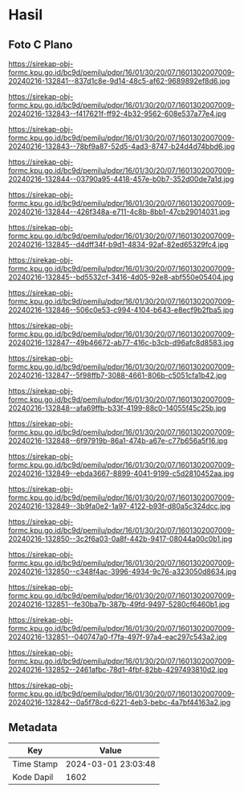 # Hasil

## Foto C Plano

https://sirekap-obj-formc.kpu.go.id/bc9d/pemilu/pdpr/16/01/30/20/07/1601302007009-20240216-132841--837d1c8e-9d14-48c5-af62-9689892ef8d6.jpg

https://sirekap-obj-formc.kpu.go.id/bc9d/pemilu/pdpr/16/01/30/20/07/1601302007009-20240216-132843--f417621f-ff92-4b32-9562-608e537a77e4.jpg

https://sirekap-obj-formc.kpu.go.id/bc9d/pemilu/pdpr/16/01/30/20/07/1601302007009-20240216-132843--78bf9a87-52d5-4ad3-8747-b24d4d74bbd6.jpg

https://sirekap-obj-formc.kpu.go.id/bc9d/pemilu/pdpr/16/01/30/20/07/1601302007009-20240216-132844--03790a95-4418-457e-b0b7-352d00de7a1d.jpg

https://sirekap-obj-formc.kpu.go.id/bc9d/pemilu/pdpr/16/01/30/20/07/1601302007009-20240216-132844--426f348a-e711-4c8b-8bb1-47cb29014031.jpg

https://sirekap-obj-formc.kpu.go.id/bc9d/pemilu/pdpr/16/01/30/20/07/1601302007009-20240216-132845--d4dff34f-b9d1-4834-92af-82ed65329fc4.jpg

https://sirekap-obj-formc.kpu.go.id/bc9d/pemilu/pdpr/16/01/30/20/07/1601302007009-20240216-132845--bd5532cf-3416-4d05-92e8-abf550e05404.jpg

https://sirekap-obj-formc.kpu.go.id/bc9d/pemilu/pdpr/16/01/30/20/07/1601302007009-20240216-132846--506c0e53-c994-4104-b643-e8ecf9b2fba5.jpg

https://sirekap-obj-formc.kpu.go.id/bc9d/pemilu/pdpr/16/01/30/20/07/1601302007009-20240216-132847--49b46672-ab77-416c-b3cb-d96afc8d8583.jpg

https://sirekap-obj-formc.kpu.go.id/bc9d/pemilu/pdpr/16/01/30/20/07/1601302007009-20240216-132847--5f98ffb7-3088-4661-806b-c5051cfa1b42.jpg

https://sirekap-obj-formc.kpu.go.id/bc9d/pemilu/pdpr/16/01/30/20/07/1601302007009-20240216-132848--afa69ffb-b33f-4199-88c0-14055f45c25b.jpg

https://sirekap-obj-formc.kpu.go.id/bc9d/pemilu/pdpr/16/01/30/20/07/1601302007009-20240216-132848--6f97919b-86a1-474b-a67e-c77b656a5f16.jpg

https://sirekap-obj-formc.kpu.go.id/bc9d/pemilu/pdpr/16/01/30/20/07/1601302007009-20240216-132849--ebda3667-8899-4041-9199-c5d2810452aa.jpg

https://sirekap-obj-formc.kpu.go.id/bc9d/pemilu/pdpr/16/01/30/20/07/1601302007009-20240216-132849--3b9fa0e2-1a97-4122-b93f-d80a5c324dcc.jpg

https://sirekap-obj-formc.kpu.go.id/bc9d/pemilu/pdpr/16/01/30/20/07/1601302007009-20240216-132850--3c2f6a03-0a8f-442b-9417-08044a00c0b1.jpg

https://sirekap-obj-formc.kpu.go.id/bc9d/pemilu/pdpr/16/01/30/20/07/1601302007009-20240216-132850--c348f4ac-3996-4934-9c76-a323050d8634.jpg

https://sirekap-obj-formc.kpu.go.id/bc9d/pemilu/pdpr/16/01/30/20/07/1601302007009-20240216-132851--fe30ba7b-387b-49fd-9497-5280cf6460b1.jpg

https://sirekap-obj-formc.kpu.go.id/bc9d/pemilu/pdpr/16/01/30/20/07/1601302007009-20240216-132851--040747a0-f7fa-497f-97a4-eac297c543a2.jpg

https://sirekap-obj-formc.kpu.go.id/bc9d/pemilu/pdpr/16/01/30/20/07/1601302007009-20240216-132852--2461afbc-78d1-4fbf-82bb-4297493810d2.jpg

https://sirekap-obj-formc.kpu.go.id/bc9d/pemilu/pdpr/16/01/30/20/07/1601302007009-20240216-132842--0a5f78cd-6221-4eb3-bebc-4a7bf44163a2.jpg


## Metadata

| Key        | Value               |
| ---------- | ------------------- |
| Time Stamp | 2024-03-01 23:03:48 |
| Kode Dapil | 1602                |



